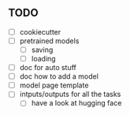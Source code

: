 ## TODO
- [ ] cookiecutter
- [ ] pretrained models
  - [ ] saving
  - [ ] loading 
- [ ] doc for auto stuff
- [ ] doc how to add a model
- [ ] model page template
- [ ] intputs/outputs for all the tasks
  - [ ] have a look at hugging face
